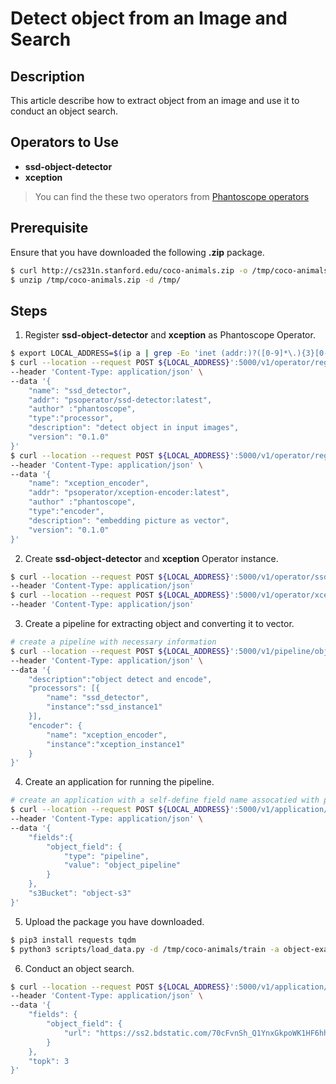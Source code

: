 # Detect object from an Image and Search

##  Description
This article describe how to extract object from an image and use it to conduct an object search. 
##  Operators to Use
- **ssd-object-detector**
- **xception**
> You can find the these two operators from [Phantoscope operators](https://github.com/ReigenAraka/omnisearch-operators)

##  Prerequisite

Ensure that you have downloaded the following **.zip** package.

```bash
$ curl http://cs231n.stanford.edu/coco-animals.zip -o /tmp/coco-animals.zip
$ unzip /tmp/coco-animals.zip -d /tmp/
```

## Steps
1. Register **ssd-object-detector** and **xception** as Phantoscope Operator. 

```bash
$ export LOCAL_ADDRESS=$(ip a | grep -Eo 'inet (addr:)?([0-9]*\.){3}[0-9]*' | grep -Eo '([0-9]*\.){3}[0-9]*' | grep -v '127.0.0.1'| head -n 1)
$ curl --location --request POST ${LOCAL_ADDRESS}':5000/v1/operator/register' \
--header 'Content-Type: application/json' \
--data '{
    "name": "ssd_detector",
    "addr": "psoperator/ssd-detector:latest",
    "author" :"phantoscope",
    "type":"processor",
    "description": "detect object in input images",
    "version": "0.1.0"
}'
$ curl --location --request POST ${LOCAL_ADDRESS}':5000/v1/operator/register' \
--header 'Content-Type: application/json' \
--data '{
    "name": "xception_encoder",
    "addr": "psoperator/xception-encoder:latest",
    "author" :"phantoscope",
    "type":"encoder",
    "description": "embedding picture as vector",
    "version": "0.1.0"
}'
```

2. Create **ssd-object-detector** and **xception** Operator instance. 

```bash
$ curl --location --request POST ${LOCAL_ADDRESS}':5000/v1/operator/ssd_detector/instances/ssd_instance1' \
--header 'Content-Type: application/json' 
$ curl --location --request POST ${LOCAL_ADDRESS}':5000/v1/operator/xception_encoder/instances/xception_instance1' \
--header 'Content-Type: application/json'
```

3. Create a pipeline for extracting object and converting it to vector. 

```bash
# create a pipeline with necessary information
$ curl --location --request POST ${LOCAL_ADDRESS}':5000/v1/pipeline/object_pipeline' \
--header 'Content-Type: application/json' \
--data '{
	"description":"object detect and encode",
	"processors": [{
		"name": "ssd_detector",
		"instance":"ssd_instance1"
	}],
	"encoder": {
		"name": "xception_encoder",
		"instance":"xception_instance1"
	}
}'
```
4. Create an application for running the pipeline.

```bash
# create an application with a self-define field name assocatied with pipeline created in step3 
$ curl --location --request POST ${LOCAL_ADDRESS}':5000/v1/application/object_example' \
--header 'Content-Type: application/json' \
--data '{
    "fields":{
        "object_field": {
            "type": "pipeline",
            "value": "object_pipeline"
        }
    },
    "s3Bucket": "object-s3"
}'
```
5. Upload the package you have downloaded. 

```bash
$ pip3 install requests tqdm
$ python3 scripts/load_data.py -d /tmp/coco-animals/train -a object-example -p object_pipeline
```

6. Conduct an object search. 

```bash
$ curl --location --request POST ${LOCAL_ADDRESS}':5000/v1/application/object_example/search' \
--header 'Content-Type: application/json' \
--data '{
	"fields": {
        "object_field": {
            "url": "https://ss2.bdstatic.com/70cFvnSh_Q1YnxGkpoWK1HF6hhy/it/u=3506601383,2488554559&fm=26&gp=0.jpg"
        }
    },
    "topk": 3
}'
```
